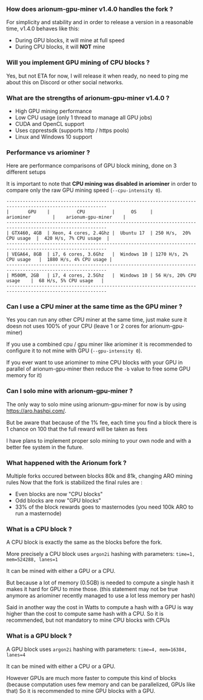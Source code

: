 ### How does arionum-gpu-miner v1.4.0 handles the fork ?

For simplicity and stability and in order to release a version in a reasonable time, v1.4.0 behaves like this:

* During GPU blocks, it will mine at full speed
* During CPU blocks, it will **NOT** mine

### Will you implement GPU mining of CPU blocks ?

Yes, but not ETA for now, I will release it when ready, no need to ping me about this on Discord or other social networks.

### What are the strengths of arionum-gpu-miner v1.4.0 ?

* High GPU mining performance
* Low CPU usage (only 1 thread to manage all GPU jobs)
* CUDA and OpenCL support
* Uses cpprestsdk (supports http / https pools)
* Linux and Windows 10 support

### Performance vs ariominer ?

Here are performance comparisons of GPU block mining, done on 3 different setups

It is important to note that **CPU mining was disabled in ariominer** in order to compare only the raw GPU mining speed (`--cpu-intensity 0`).

    -----------------------------------------------------------------------------------------------------------
    |       GPU    |          CPU          |      OS     |         ariominer        |    arionum-gpu-miner    |
    -----------------------------------------------------------------------------------------------------------
    | GTX460, 4GB  | Xeon, 4 cores, 2.4Ghz |  Ubuntu 17  | 250 H/s,  20% CPU usage  |  420 H/s, 7% CPU usage  |
    -----------------------------------------------------------------------------------------------------------
    | VEGA64, 8GB  | i7, 6 cores, 3.6Ghz   |  Windows 10 | 1270 H/s, 2% CPU usage   |  1880 H/s, 4% CPU usage |
    -----------------------------------------------------------------------------------------------------------
    | M500M, 2GB   | i7, 4 cores, 2.5Ghz   |  Windows 10 | 56 H/s, 20% CPU usage    |  68 H/s, 5% CPU usage   |
    -----------------------------------------------------------------------------------------------------------

### Can I use a CPU miner at the same time as the GPU miner ?

Yes you can run any other CPU miner at the same time, just make sure it doesn not uses 100% of your CPU (leave 1 or 2 cores for arionum-gpu-miner)

If you use a combined cpu / gpu miner like ariominer it is recommended to configure it to not mine with GPU (``--gpu-intensity 0``).

If you ever want to use ariominer to mine CPU blocks with your GPU in parallel of arionum-gpu-miner then reduce the `-b` value to free some GPU memory for it)

### Can I solo mine with arionum-gpu-miner ?

The only way to solo mine using arionum-gpu-miner for now is by using https://aro.hashpi.com/.

But be aware that because of the 1% fee, each time you find a block there is 1 chance on 100 that the full reward will be taken as fees

I have plans to implement proper solo mining to your own node and with a better fee system in the future.

### What happened with the Arionum fork ?

Multiple forks occured between blocks 80k and 81k, changing ARO mining rules
Now that the fork is stabilized the final rules are : 

  * Even blocks are now "CPU blocks"
  * Odd blocks are now "GPU blocks"
  * 33% of the block rewards goes to masternodes (you need 100k ARO to run a masternode)

### What is a CPU block ?

A CPU block is exactly the same as the blocks before the fork.

More precisely a CPU block uses `argon2i` hashing with parameters: `time=1, mem=524288, lanes=1`

It can be mined with either a GPU or a CPU.

But because a lot of memory (0.5GB) is needed to compute a single hash it makes it hard for GPU to mine those.
(this statement may not be true anymore as ariominer recently managed to use a lot less memory per hash)

Said in another way the cost in Watts to compute a hash with a GPU is way higher than the cost to compute same hash with a CPU.
So it is recommended, but not mandatory to mine CPU blocks with CPUs

### What is a GPU block ?

A GPU block uses `argon2i` hashing with parameters: `time=4, mem=16384, lanes=4`

It can be mined with either a CPU or a GPU.

However GPUs are much more faster to compute this kind of blocks (because computation uses few memory and can be parallelized, GPUs like that)
So it is recommended to mine GPU blocks with a GPU.

